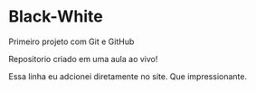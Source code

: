 # Black-White

 Primeiro projeto com Git e GitHub

 Repositorio criado em uma aula ao vivo!


Essa linha eu adcionei diretamente no site. Que impressionante.
